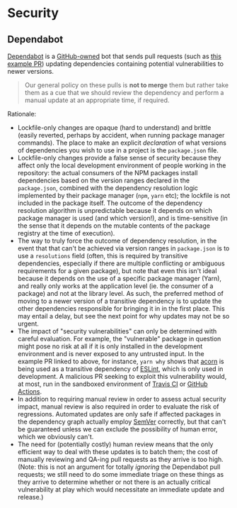 # Security

## Dependabot

[Dependabot](https://dependabot.com/) is a [GitHub-owned](https://dependabot.com/blog/hello-github/) bot that sends pull requests (such as [this example PR](https://github.com/liferay/liferay-frontend-guidelines/pull/126)) updating dependencies containing potential vulnerabilities to newer versions.

> Our general policy on these pulls is **not to merge** them but rather take them as a cue that we should review the dependency and perform a manual update at an appropriate time, if required.

Rationale:

-   Lockfile-only changes are opaque (hard to understand) and brittle (easily reverted, perhaps by accident, when running package manager commands). The place to make an explicit _declaration_ of what versions of dependencies you wish to use in a project is the `package.json` file.
-   Lockfile-only changes provide a false sense of security because they affect only the local development environment of people working in the repository: the actual consumers of the NPM packages install dependencies based on the version ranges declared in the `package.json`, combined with the dependency resolution logic implemented by their package manager (`npm`, `yarn` etc); the lockfile is not included in the package itself. The outcome of the dependency resolution algorithm is unpredictable because it depends on which package manager is used (and which version!), and is time-sensitive (in the sense that it depends on the mutable contents of the package registry at the time of execution).
-   The way to truly force the outcome of dependency resolution, in the event that that can't be achieved via version ranges in `package.json` is to use a `resolutions` field (often, this is required by transitive dependencies, especially if there are multiple conflicting or ambiguous requirements for a given package), but note that even this isn't ideal because it depends on the use of a specific package manager (Yarn), and really only works at the application level (ie. the consumer of a package) and not at the library level. As such, the preferred method of moving to a newer version of a transitive dependency is to update the other dependencies responsible for bringing it in in the first place. This may entail a delay, but see the next point for why updates may not be so urgent.
-   The impact of "security vulnerabilities" can only be determined with careful evaluation. For example, the "vulnerable" package in question might pose no risk at all if it is only installed in the development environment and is never exposed to any untrusted input. In the example PR linked to above, for instance, `yarn why` shows that [acorn](https://www.npmjs.com/package/acorn) is being used as a transitive dependency of [ESLint](https://www.npmjs.com/package/eslint), which is only used in development. A malicious PR seeking to exploit this vulnerability would, at most, run in the sandboxed environment of [Travis CI](https://travis-ci.org/github/liferay) or [GitHub Actions](https://github.com/features/actions).
-   In addition to requiring manual review in order to assess actual security impact, manual review is also required in order to evaluate the risk of regressions. Automated updates are only safe if affected packages in the dependency graph actually employ [SemVer](https://semver.org/) correctly, but that can't be guaranteed unless we can exclude the possibility of human error, which we obviously can't.
-   The need for (potentially costly) human review means that the only efficient way to deal with these updates is to batch them; the cost of manually reviewing and QA-ing pull requests as they arrive is too high. (Note: this is not an argument for totally _ignoring_ the Dependabot pull requests; we still need to do some immediate triage on these things as they arrive to determine whether or not there is an actually critical vulnerability at play which would necessitate an immediate update and release.)
